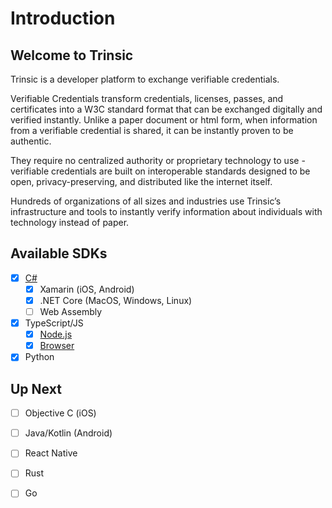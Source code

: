 # Introduction

## Welcome to Trinsic
Trinsic is a developer platform to exchange verifiable credentials.

Verifiable Credentials transform credentials, licenses, passes, and certificates into a W3C standard format that can be exchanged digitally and verified instantly. Unlike a paper document or html form, when information from a verifiable credential is shared, it can be instantly proven to be authentic.

They require no centralized authority or proprietary technology to use - verifiable credentials are built on interoperable standards  designed to be open, privacy-preserving, and distributed like the internet itself.

Hundreds of organizations of all sizes and industries use Trinsic’s infrastructure and tools to instantly verify information about individuals with technology instead of paper.
## Available SDKs

- [x] [C#](./walkthrough/vaccination-net.md)
    - [x] Xamarin (iOS, Android)
    - [x] .NET Core (MacOS, Windows, Linux)
    - [ ] Web Assembly
- [x] TypeScript/JS
    - [x] [Node.js](./walkthrough/vaccination-node.md)
    - [x] [Browser](./walkthrough/vaccination-browser.md)
- [x] Python

## Up Next

- [ ] Objective C (iOS)
- [ ] Java/Kotlin (Android)
- [ ] React Native
- [ ] Rust
- [ ] Go


